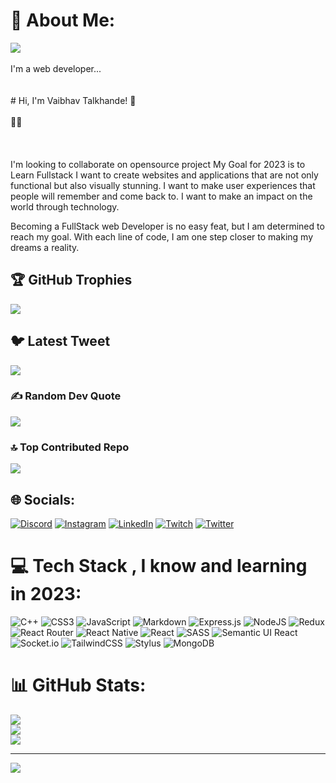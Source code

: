 # 💫 About Me:
<img src="https://avatars.githubusercontent.com/u/49303222?s=40&v=4"><br><br>I'm a web developer...<br><br><br># Hi, I'm Vaibhav Talkhande! 👋<br><br>👩‍💻 <br><br><br><br>I'm looking to collaborate on opensource project
My Goal for 2023 is to Learn Fullstack
I want to create websites and applications that are not only functional but also visually stunning. I want to make user experiences that people will remember and come back to. I want to make an impact on the world through technology.

Becoming a FullStack web Developer is no easy feat, but I am determined to reach my goal. With each line of code, I am one step closer to making my dreams a reality.


## 🏆 GitHub Trophies
![](https://github-profile-trophy.vercel.app/?username=VaibhavTalkhande&theme=radical&no-frame=false&no-bg=false&margin-w=4)

## 🐦 Latest Tweet
[![](https://gtce.itsvg.in/api?username=VaibhavT27)](https://github.com/VishwaGauravIn/github-twitter-card-embed)

### ✍️ Random Dev Quote
![](https://quotes-github-readme.vercel.app/api?type=horizontal&theme=radical)

### 🔝 Top Contributed Repo
![](https://github-contributor-stats.vercel.app/api?username=VaibhavTalkhande&limit=5&theme=radical&combine_all_yearly_contributions=true)


## 🌐 Socials:
[![Discord](https://img.shields.io/badge/Discord-%237289DA.svg?logo=discord&logoColor=white)](https://discord.gg/VaibhavTalkhande#2414) [![Instagram](https://img.shields.io/badge/Instagram-%23E4405F.svg?logo=Instagram&logoColor=white)](https://instagram.com/vaibhavtalkhande) [![LinkedIn](https://img.shields.io/badge/LinkedIn-%230077B5.svg?logo=linkedin&logoColor=white)](https://linkedin.com/in/vaibhav-talkhande-82601b16b) [![Twitch](https://img.shields.io/badge/Twitch-%239146FF.svg?logo=Twitch&logoColor=white)](https://twitch.tv/vaibhavtalkhande) [![Twitter](https://img.shields.io/badge/Twitter-%231DA1F2.svg?logo=Twitter&logoColor=white)](https://twitter.com/VaibhavT27) 

# 💻 Tech Stack , I know and learning in 2023:
![C++](https://img.shields.io/badge/c++-%2300599C.svg?style=for-the-badge&logo=c%2B%2B&logoColor=white) ![CSS3](https://img.shields.io/badge/css3-%231572B6.svg?style=for-the-badge&logo=css3&logoColor=white)  ![JavaScript](https://img.shields.io/badge/javascript-%23323330.svg?style=for-the-badge&logo=javascript&logoColor=%23F7DF1E) ![Markdown](https://img.shields.io/badge/markdown-%23000000.svg?style=for-the-badge&logo=markdown&logoColor=white) ![Express.js](https://img.shields.io/badge/express.js-%23404d59.svg?style=for-the-badge&logo=express&logoColor=%2361DAFB) ![NodeJS](https://img.shields.io/badge/node.js-6DA55F?style=for-the-badge&logo=node.js&logoColor=white) ![Redux](https://img.shields.io/badge/redux-%23593d88.svg?style=for-the-badge&logo=redux&logoColor=white) ![React Router](https://img.shields.io/badge/React_Router-CA4245?style=for-the-badge&logo=react-router&logoColor=white) ![React Native](https://img.shields.io/badge/react_native-%2320232a.svg?style=for-the-badge&logo=react&logoColor=%2361DAFB) ![React](https://img.shields.io/badge/react-%2320232a.svg?style=for-the-badge&logo=react&logoColor=%2361DAFB) ![SASS](https://img.shields.io/badge/SASS-hotpink.svg?style=for-the-badge&logo=SASS&logoColor=white) ![Semantic UI React](https://img.shields.io/badge/Semantic%20UI%20React-%2335BDB2.svg?style=for-the-badge&logo=SemanticUIReact&logoColor=white) ![Socket.io](https://img.shields.io/badge/Socket.io-black?style=for-the-badge&logo=socket.io&badgeColor=010101)  ![TailwindCSS](https://img.shields.io/badge/tailwindcss-%2338B2AC.svg?style=for-the-badge&logo=tailwind-css&logoColor=white) ![Stylus](https://img.shields.io/badge/stylus-%23ff6347.svg?style=for-the-badge&logo=stylus&logoColor=white) ![MongoDB](https://img.shields.io/badge/MongoDB-%234ea94b.svg?style=for-the-badge&logo=mongodb&logoColor=white) 
# 📊 GitHub Stats:
![](https://github-readme-stats.vercel.app/api?username=VaibhavTalkhande&theme=radical&hide_border=false&include_all_commits=true&count_private=true)<br/>
![](https://github-readme-streak-stats.herokuapp.com/?user=VaibhavTalkhande&theme=radical&hide_border=false)<br/>
![](https://github-readme-stats.vercel.app/api/top-langs/?username=VaibhavTalkhande&theme=radical&hide_border=false&include_all_commits=true&count_private=true&layout=compact)




---
[![](https://visitcount.itsvg.in/api?id=VaibhavTalkhande&icon=0&color=1)](https://visitcount.itsvg.in)

<!-- Proudly created with GPRM ( https://gprm.itsvg.in ) -->

